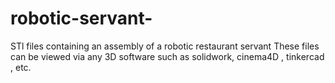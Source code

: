# robotic-servant-
STl files containing an assembly of a robotic restaurant servant
These files can be viewed via any 3D software such as solidwork, cinema4D , tinkercad , etc.
